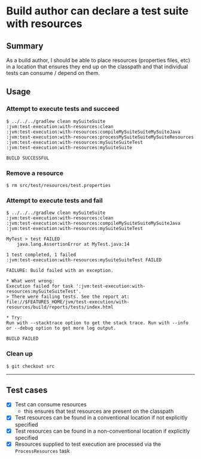 # Build author can declare a test suite with resources

## Summary
As a build author, I should be able to place resources (properties files, etc) in a location that ensures they end up on the classpath and that individual tests can consume / depend on them.

## Usage

### Attempt to execute tests and succeed

    $ ../../../gradlew clean mySuiteSuite
    :jvm:test-execution:with-resources:clean
    :jvm:test-execution:with-resources:compileMySuiteSuiteMySuiteJava
    :jvm:test-execution:with-resources:processMySuiteSuiteMySuiteResources
    :jvm:test-execution:with-resources:mySuiteSuiteTest
    :jvm:test-execution:with-resources:mySuiteSuite

    BUILD SUCCESSFUL


### Remove a resource

    $ rm src/test/resources/test.properties

### Attempt to execute tests and fail

    $ ../../../gradlew clean mySuiteSuite
    :jvm:test-execution:with-resources:clean
    :jvm:test-execution:with-resources:compileMySuiteSuiteMySuiteJava
    :jvm:test-execution:with-resources:mySuiteSuiteTest

    MyTest > test FAILED
        java.lang.AssertionError at MyTest.java:14

    1 test completed, 1 failed
    :jvm:test-execution:with-resources:mySuiteSuiteTest FAILED

    FAILURE: Build failed with an exception.

    * What went wrong:
    Execution failed for task ':jvm:test-execution:with-resources:mySuiteSuiteTest'.
    > There were failing tests. See the report at: file://$FEATURES_HOME/jvm/test-execution/with-resources/build/reports/tests/index.html

    * Try:
    Run with --stacktrace option to get the stack trace. Run with --info or --debug option to get more log output.

    BUILD FAILED


### Clean up

    $ git checkout src

----

## Test cases
 - [x] Test can consume resources
   - this ensures that test resources are present on the classpath
 - [x] Test resources can be found in a conventional location if not explicitly specified
 - [x] Test resources can be found in a non-conventional location if explicitly specified
 - [x] Resources supplied to test execution are processed via the `ProcessResources` task
